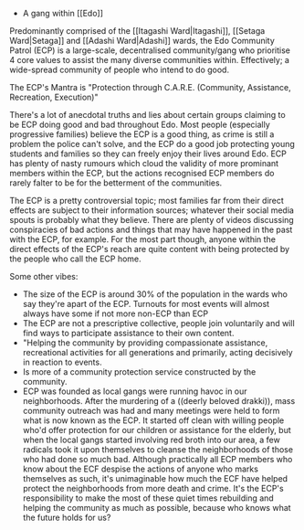- A gang within [[Edo]]

Predominantly comprised of the [[Itagashi Ward|Itagashi]], [[Setaga Ward|Setaga]] and [[Adashi Ward|Adashi]] wards, the Edo Community Patrol (ECP) is a large-scale, decentralised community/gang who prioritise 4 core values to assist the many diverse communities within. Effectively; a wide-spread community of people who intend to do good.

The ECP's Mantra is "Protection through C.A.R.E. (Community, Assistance, Recreation, Execution)"

There's a lot of anecdotal truths and lies about certain groups claiming to be ECP doing good and bad throughout Edo. Most people (especially progressive families) believe the ECP is a good thing, as crime is still a problem the police can't solve, and the ECP do a good job protecting young students and families so they can freely enjoy their lives around Edo. ECP has plenty of nasty rumours which cloud the validity of more prominant members within the ECP, but the actions recognised ECP members do rarely falter to be for the betterment of the communities.

The ECP is a pretty controversial topic; most families far from their direct effects are subject to their information sources; whatever their social media spouts is probably what they believe. There are plenty of videos discussing conspiracies of bad actions and things that may have happened in the past with the ECP, for example. For the most part though, anyone within the direct effects of the ECP's reach are quite content with being protected by the people who call the ECP home. 

Some other vibes:
- The size of the ECP is around 30% of the population in the wards who say they're apart of the ECP. Turnouts for most events will almost always have some if not more non-ECP than ECP
- The ECP are not a prescriptive collective, people join voluntarily and will find ways to participate assistance to their own content. 
- "Helping the community by providing compassionate assistance, recreational activities for all generations and primarily, acting decisively in reaction to events.
- Is more of a community protection service constructed by the community.
- ECP was founded as local gangs were running havoc in our neighborhoods. After the murdering of a ((deerly beloved drakki)), mass community outreach was had and many meetings were held to form what is now known as the ECP. It started off clean with willing people who'd offer protection for our children or assistance for the elderly, but when the local gangs started involving red broth into our area, a few radicals took it upon themselves to cleanse the neighborhoods of those who had done so much bad. Although practically all ECP members who know about the ECF despise the actions of anyone who marks themselves as such, it's unimaginable how much the ECF have helped protect the neighborhoods from more death and crime. It's the ECP's responsibility to make the most of these quiet times rebuilding and helping the community as much as possible, because who knows what the future holds for us?